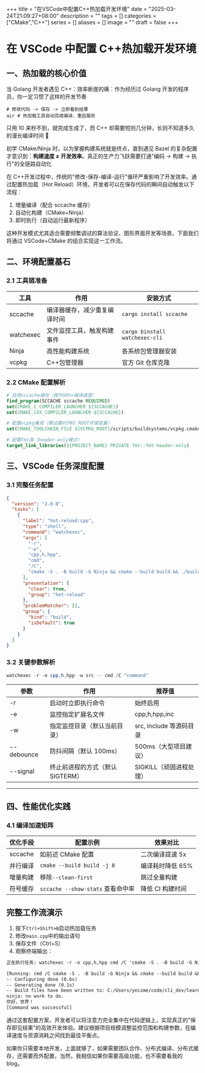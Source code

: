 +++
title = "在VSCode中配置C++热加载开发环境"
date = "2025-03-24T21:09:27+08:00"
description = ""
tags = []
categories = ["CMake","C++"]
series = []
aliases = []
image = ""
draft = false
+++

# 在 VSCode 中配置 C++热加载开发环境

## 一、热加载的核心价值

当 Golang 开发者遇见 C++：效率断崖的痛：作为经历过 Golang 开发的程序员，你一定习惯了这样的开发节奏

```
# 修改代码 -> 保存 -> 立即看到结果
air # 热加载工具自动完成编译、重启服务
```

只用 10 来秒不到，就完成生成了，而 C++ 却需要短则几分钟，长则不知道多久的漫长编译时间 🤣

初学 CMake/Ninja 时，以为掌握构建系统就是终点，直到遇见 Bazel 的复杂配置才意识到：​**构建速度 ≠ 开发效率**。真正的生产力飞跃需要打通"编码 → 构建 → 执行"的全链路自动化

在 C++开发过程中，传统的"修改-保存-编译-运行"循环严重影响了开发效率。通过配置热加载（Hot Reload）环境，开发者可以在保存代码的瞬间自动触发以下流程：

1. 增量编译（配合 sccache 缓存）
2. 自动化构建（CMake+Ninja）
3. 即时执行（自动运行最新程序）

这种开发模式尤其适合需要频繁调试的算法验证、图形界面开发等场景。下面我们将通过 VSCode+CMake 的组合实现这一工作流。

## 二、环境配置基石

### 2.1 工具链准备

| 工具      | 作用                         | 安装方式                       |
| --------- | ---------------------------- | ------------------------------ |
| sccache   | 编译器缓存，减少重复编译时间 | `cargo install sccache`        |
| watchexec | 文件监控工具，触发构建事件   | `cargo binstall watchexec-cli` |
| Ninja     | 高性能构建系统               | 各系统包管理器安装             |
| vcpkg     | C++包管理器                  | 官方 Git 仓库克隆              |

### 2.2 CMake 配置解析

```cmake
# 启用sccache缓存（提升50%+编译速度）
find_program(SCCACHE sccache REQUIRED)
set(CMAKE_C_COMPILER_LAUNCHER ${SCCACHE})
set(CMAKE_CXX_COMPILER_LAUNCHER ${SCCACHE})

# 配置vcpkg集成（需设置VCPKG_ROOT环境变量）
set(CMAKE_TOOLCHAIN_FILE ${VCPKG_ROOT}/scripts/buildsystems/vcpkg.cmake)

# 配置fmt库（header-only模式）
target_link_libraries(${PROJECT_NAME} PRIVATE fmt::fmt-header-only)
```

## 三、VSCode 任务深度配置

### 3.1 完整任务配置

```json
{
  "version": "2.0.0",
  "tasks": [
    {
      "label": "hot-reload:cpp",
      "type": "shell",
      "command": "watchexec",
      "args": [
        "-r",
        "-e",
        "cpp,h,hpp",
        "cmd",
        "/C",
        "cmake -S . -B build -G Ninja && cmake --build build && ./build/mqtt_learn.exe"
      ],
      "presentation": {
        "clear": true,
        "group": "hot-reload"
      },
      "problemMatcher": [],
      "group": {
        "kind": "build",
        "isDefault": true
      }
    }
  ]
}
```

### 3.2 关键参数解析

```powershell
watchexec -r -e cpp,h,hpp -w src -- cmd /C "command"
```

| 参数       | 作用                             | 推荐值                  |
| ---------- | -------------------------------- | ----------------------- |
| -r         | 启动时立即执行命令               | 始终启用                |
| -e         | 监控指定扩展名文件               | cpp,h,hpp,inc           |
| -w         | 指定监控目录（默认当前目录）     | src, include 等源码目录 |
| --debounce | 防抖间隔（默认 100ms）           | 500ms（大型项目建议）   |
| --signal   | 终止前进程的方式（默认 SIGTERM） | SIGKILL（顽固进程处理） |

---

## 四、性能优化实践

### 4.1 编译加速矩阵

| 优化手段 | 配置示例                          | 效果对比         |
| -------- | --------------------------------- | ---------------- |
| sccache  | 如前述 CMake 配置                 | 二次编译提速 5x  |
| 并行编译 | `cmake --build build -j 8`        | 编译耗时降低 65% |
| 增量构建 | 移除`--clean-first`               | 跳过全量构建     |
| 符号缓存 | `sccache --show-stats` 查看命中率 | 降低 CI 构建时间 |

## 完整工作流演示

1. 按下`Ctrl+Shift+B`启动热加载任务
2. 修改`main.cpp`中的输出语句
3. 保存文件（Ctrl+S）
4. 观察终端输出：

```txt
正在执行任务: watchexec -r -e cpp,h,hpp cmd /C 'cmake -S . -B build -G Ninja && cmake --build build && ./build/cmake_learn.exe'

[Running: cmd /C cmake -S . -B build -G Ninja && cmake --build build && ./build/cmake_learn.exe]
-- Configuring done (0.6s)
-- Generating done (0.1s)
-- Build files have been written to: C:/Users/yeisme/code/cli_dev/learn_project/cmake_learn/build
ninja: no work to do.
你好，世界！
[Command was successful]
```

通过这套配置方案，开发者可以将注意力完全集中在代码逻辑上，实现真正的"保存即见结果"的高效开发体验。建议根据项目规模调整监控范围和构建参数，在编译速度与资源消耗之间找到最佳平衡点。

如果你只需要本地开发，上面就够了，如果需要团队合作、分布式编译、分布式缓存，还需要而外配置，当然，我相信如果你需要高级功能，也不需要看我的 blog。
